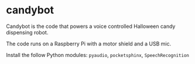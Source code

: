 # candybot

Candybot is the code that powers a voice controlled Halloween candy dispensing robot.

The code runs on a Raspberry Pi with a motor shield and a USB mic.

Install the follow Python modules: `pyaudio`, `pocketsphinx`, `SpeechRecognition`
